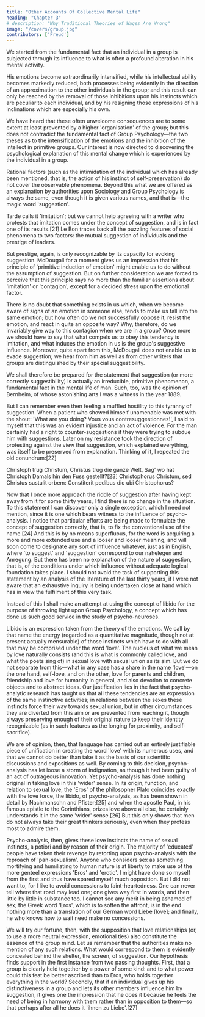 ```yaml
---
title: "Other Accounts Of Collective Mental Life"
heading: "Chapter 3"
# description: "Why Traditional Theories of Wages Are Wrong"
image: "/covers/group.jpg"
contributors: ['Freud']
---
```



We started from the fundamental fact that an individual in a group is subjected through its influence to what is often a profound alteration in his mental activity. 

His emotions become extraordinarily intensified, while his intellectual ability becomes markedly reduced, both processes being evidently in the direction of an approximation to the other individuals in the group; and this result can only be reached by the removal of those inhibitions upon his instincts which are peculiar to each individual, and by his resigning those expressions of his inclinations which are especially his own. 

We have heard that these often unwelcome consequences are to some extent at least prevented by a higher 'organisation' of the group; but this does not contradict the fundamental fact of Group Psychology—the two theses as to the intensification of the emotions and the inhibition of the intellect in primitive groups. Our interest is now directed to discovering the psychological explanation of this mental change which is experienced by the individual in a group.

Rational factors (such as the intimidation of the individual which has already been mentioned, that is, the action of his instinct of self-preservation) do not cover the observable phenomena. Beyond this what we are offered as an explanation by authorities upon Sociology and Group Psychology is always the same, even though it is given various names, and that is—the magic word 'suggestion'. 

Tarde calls it 'imitation'; but we cannot help agreeing with a writer who protests that imitation comes under the concept of suggestion, and is in fact one of its results.[21] Le Bon traces back all the puzzling features of social phenomena to two factors: the mutual suggestion of individuals and the prestige of leaders. 

But prestige, again, is only recognizable by its capacity for evoking suggestion. McDougall for a moment gives us an impression that his principle of 'primitive induction of emotion' might enable us to do without the assumption of suggestion. But on further consideration we are forced to perceive that this principle says no more than the familiar assertions about 'imitation' or 'contagion', except for a decided stress upon the emotional factor. 

There is no doubt that something exists in us which, when we become aware of signs of an emotion in someone else, tends to make us fall into the same emotion; but how often do we not successfully oppose it, resist the emotion, and react in quite an opposite way? Why, therefore, do we invariably give way to this contagion when we are in a group? Once more we should have to say that what compels us to obey this tendency is imitation, and what induces the emotion in us is the group's suggestive influence. Moreover, quite apart from this, McDougall does not enable us to evade suggestion; we hear from him as well as from other writers that groups are distinguished by their special suggestibility.

We shall therefore be prepared for the statement that suggestion (or more correctly suggestibility) is actually an irreducible, primitive phenomenon, a fundamental fact in the mental life of man. Such, too, was the opinion of Bernheim, of whose astonishing arts I was a witness in the year 1889. 

But I can remember even then feeling a muffled hostility to this tyranny of suggestion. When a patient who showed himself unamenable was met with the shout: 'What are you doing? Vous vous contresuggestionnez!', I said to myself that this was an evident injustice and an act of violence. For the man certainly had a right to counter-suggestions if they were trying to subdue him with suggestions. Later on my resistance took the direction of protesting against the view that suggestion, which explained everything, was itself to be preserved from explanation. Thinking of it, I repeated the old conundrum:[22]

Christoph trug Christum,
Christus trug die ganze Welt,
Sag' wo hat Christoph
Damals hin den Fuss gestellt?[23]
Christophorus Christum, sed Christus sustulit orbem:
Constiterit pedibus dic ubi Christophorus?

Now that I once more approach the riddle of suggestion after having kept away from it for some thirty years, I find there is no change in the situation. To this statement I can discover only a single exception, which I need not mention, since it is one which bears witness to the influence of psycho-analysis. I notice that particular efforts are being made to formulate the concept of suggestion correctly, that is, to fix the conventional use of the name.[24] And this is by no means superfluous, for the word is acquiring a more and more extended use and a looser and looser meaning, and will soon come to designate any sort of influence whatever, just as in English, where 'to suggest' and 'suggestion' correspond to our nahelegen and Anregung. But there has been no explanation of the nature of suggestion, that is, of the conditions under which influence without adequate logical foundation takes place. I should not avoid the task of supporting this statement by an analysis of the literature of the last thirty years, if I were not aware that an exhaustive inquiry is being undertaken close at hand which has in view the fulfilment of this very task.

Instead of this I shall make an attempt at using the concept of libido for the purpose of throwing light upon Group Psychology, a concept which has done us such good service in the study of psycho-neuroses.

Libido is an expression taken from the theory of the emotions. We call by that name the energy (regarded as a quantitative magnitude, though not at present actually mensurable) of those instincts which have to do with all that may be comprised under the word 'love'. The nucleus of what we mean by love naturally consists (and this is what is commonly called love, and what the poets sing of) in sexual love with sexual union as its aim. But we do not separate from this—what in any case has a share in the name 'love'—on the one hand, self-love, and on the other, love for parents and children, friendship and love for humanity in general, and also devotion to concrete objects and to abstract ideas. Our justification lies in the fact that psycho-analytic research has taught us that all these tendencies are an expression of the same instinctive activities; in relations between the sexes these instincts force their way towards sexual union, but in other circumstances they are diverted from this aim or are prevented from reaching it, though always preserving enough of their original nature to keep their identity recognizable (as in such features as the longing for proximity, and self-sacrifice).

We are of opinion, then, that language has carried out an entirely justifiable piece of unification in creating the word 'love' with its numerous uses, and that we cannot do better than take it as the basis of our scientific discussions and expositions as well. By coming to this decision, psycho-analysis has let loose a storm of indignation, as though it had been guilty of an act of outrageous innovation. Yet psycho-analysis has done nothing original in taking love in this 'wider' sense. In its origin, function, and relation to sexual love, the 'Eros' of the philosopher Plato coincides exactly with the love force, the libido, of psycho-analysis, as has been shown in detail by Nachmansohn and Pfister;[25] and when the apostle Paul, in his famous epistle to the Corinthians, prizes love above all else, he certainly understands it in the same 'wider' sense.[26] But this only shows that men do not always take their great thinkers seriously, even when they profess most to admire them.

Psycho-analysis, then, gives these love instincts the name of sexual instincts, a potiori and by reason of their origin. The majority of 'educated' people have taken their revenge by retorting upon psycho-analysis with the reproach of 'pan-sexualism'. Anyone who considers sex as something mortifying and humiliating to human nature is at liberty to make use of the more genteel expressions 'Eros' and 'erotic'. I might have done so myself from the first and thus have spared myself much opposition. But I did not want to, for I like to avoid concessions to faint-heartedness. One can never tell where that road may lead one; one gives way first in words, and then little by little in substance too. I cannot see any merit in being ashamed of sex; the Greek word 'Eros', which is to soften the affront, is in the end nothing more than a translation of our German word Liebe [love]; and finally, he who knows how to wait need make no concessions.

We will try our fortune, then, with the supposition that love relationships (or, to use a more neutral expression, emotional ties) also constitute the essence of the group mind. Let us remember that the authorities make no mention of any such relations. What would correspond to them is evidently concealed behind the shelter, the screen, of suggestion. Our hypothesis finds support in the first instance from two passing thoughts. First, that a group is clearly held together by a power of some kind: and to what power could this feat be better ascribed than to Eros, who holds together everything in the world? Secondly, that if an individual gives up his distinctiveness in a group and lets its other members influence him by suggestion, it gives one the impression that he does it because he feels the need of being in harmony with them rather than in opposition to them—so that perhaps after all he does it 'ihnen zu Liebe'.[27]

